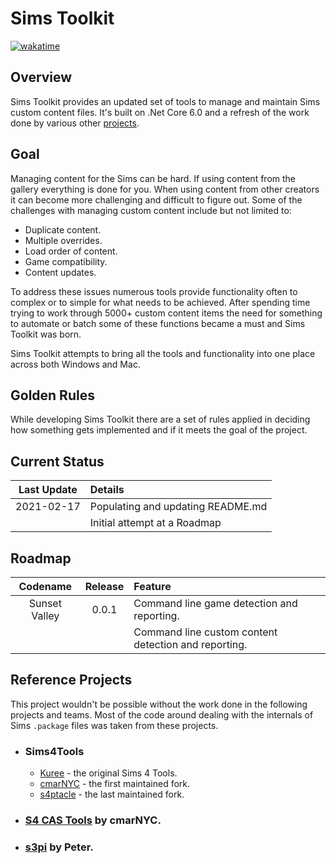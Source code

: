# Sims Toolkit

[![wakatime](https://wakatime.com/badge/github/BinaryMisfit/sims-toolkit.svg)](https://wakatime.com/badge/github/BinaryMisfit/sims-toolkit)

## Overview

Sims Toolkit provides an updated set of tools to manage and maintain Sims custom content files. It's built on .Net Core
6.0 and a refresh of the work done by various other [projects](`#reference-projects`).

## Goal

Managing content for the Sims can be hard. If using content from the gallery everything is done for you. When using
content from other creators it can become more challenging and difficult to figure out. Some of the challenges with
managing custom content include but not limited to:

- Duplicate content.
- Multiple overrides.
- Load order of content.
- Game compatibility.
- Content updates.

To address these issues numerous tools provide functionality often to complex or to simple for what needs to be
achieved. After spending time trying to work through 5000+ custom content items the need for something to automate or
batch some of these functions became a must and Sims Toolkit was born.

Sims Toolkit attempts to bring all the tools and functionality into one place across both Windows and Mac.

## Golden Rules

While developing Sims Toolkit there are a set of rules applied in deciding how something gets implemented and if it
meets the goal of the project.

## Current Status

| Last Update | Details                           |
|:-----------:|:----------------------------------|
| 2021-02-17  | Populating and updating README.md |
|             | Initial attempt at a Roadmap      |

## Roadmap

|   Codename    | Release | Feature                                              |
|:-------------:|:-------:|:-----------------------------------------------------|
| Sunset Valley |  0.0.1  | Command line game detection and reporting.           |
|               |         | Command line custom content detection and reporting. |

## Reference Projects

This project wouldn't be possible without the work done in the following projects and teams. Most of the code around
dealing with the internals of Sims `.package` files was taken from these projects.

- ### Sims4Tools
  - [Kuree](https://github.com/Kuree/Sims4Tools) - the original Sims 4 Tools.
  - [cmarNYC](https://github.com/cmarNYC/Sims4Tools) - the first maintained fork.
  - [s4ptacle](https://github.com/s4ptacle/Sims4Tools) - the last maintained fork.
- ### [S4 CAS Tools](https://modthesims.info/d/582348/s4-cas-tools-updated-to-v3-5-3-1-on-9-11-2021.html) by cmarNYC.
- ### [s3pi](http://s3pi.sourceforge.net/) by Peter.
